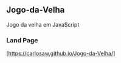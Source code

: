 ## Jogo-da-Velha
Jogo da velha em JavaScript

### Land Page 
[https://carlosaw.github.io/Jogo-da-Velha/]